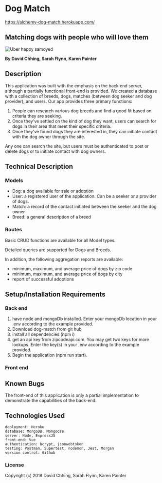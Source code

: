 # Dog Match
https://alchemy-dog-match.herokuapp.com/
## Matching dogs with people who will love them
![Uber happy samoyed](http://www.holidogtimes.com/wp-content/uploads/2018/01/samoyed.png?2e4e73)

**By David Chhing, Sarah Flynn, Karen Painter**
    
## Description

This application was built with the emphasis on the back end server, although a partially functional front-end is provided.  We created a database with a collection of breeds, dogs, matches (between dog seeker and dog provider), and users. Our app provides three primary functions:
1. People can research various dog breeds and find a good fit based on criteria they are seeking.
1. Once they've settled on the kind of dog they want, users can search for dogs in their area that meet their specific criteria.
1. Once they've found dogs they are interested in, they can initiate contact with the dog owner through the site.

Any one can search the site, but users must be authenticated to post or delete dogs or to initiate contact with dog owners.

## Technical Description

### Models

- Dog: a dog available for sale or adoption
- User: a registered user of the application.  Can be a seeker or a provider of dogs.
- Match: a record of the contact initiated between the seeker and the dog owner
- Breed: a general description of a breed

### Routes

Basic CRUD functions are available for all Model types.  

Detailed queries are supported for Dogs and Breeds.

In addition, the following aggregation reports are available:
- minimum, maximum, and average price of dogs by zip code
- minimum, maximum, and average price of dogs by city
- report of successful adoptions

## Setup/Installation Requirements

### Back end
1. have node and mongoDb installed.  Enter your mongoDb location in your .env according to the example provided.
1. Download dog-match from git hub
1. install all dependencies (npm i)
1. get an api key from zipcodeapi.com.  You may get two keys for more lookups.  Enter the key(s) in your .env according to the example provided.
1. Begin the application (npm run start).

### Front end


## Known Bugs


The front-end of this application is only a partial implementation to demonstrate the capabilities of the back-end.

## Technologies Used

    deployment: Heroku
    database: MongoDB, Mongoose
    server: Node, ExpressJS
    front-end: Vue
    authentication: bcrypt, jsonwebtoken
    testing: Postman, Supertest, nodemon, Jest, Morgan
    version control: Github

### License

Copyright (c) 2018 David Chhing, Sarah Flynn, Karen Painter
